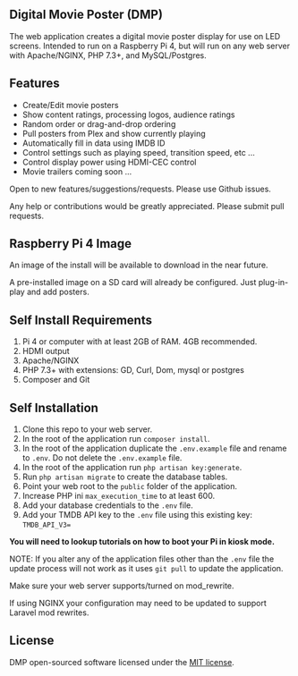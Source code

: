 ## Digital Movie Poster (DMP)

The web application creates a digital movie poster display for use on LED screens. Intended to run on a Raspberry Pi 4, but will run on any web server with Apache/NGINX, PHP 7.3+, and MySQL/Postgres.

## Features

-   Create/Edit movie posters
-   Show content ratings, processing logos, audience ratings
-   Random order or drag-and-drop ordering
-   Pull posters from Plex and show currently playing
-   Automatically fill in data using IMDB ID
-   Control settings such as playing speed, transition speed, etc ...
-   Control display power using HDMI-CEC control
-   Movie trailers coming soon ...

Open to new features/suggestions/requests. Please use Github issues.

Any help or contributions would be greatly appreciated. Please submit pull requests.

## Raspberry Pi 4 Image

An image of the install will be available to download in the near future.

A pre-installed image on a SD card will already be configured. Just plug-in-play and add posters.

## Self Install Requirements

1. Pi 4 or computer with at least 2GB of RAM. 4GB recommended.
2. HDMI output
3. Apache/NGINX
4. PHP 7.3+ with extensions: GD, Curl, Dom, mysql or postgres
5. Composer and Git

## Self Installation

1. Clone this repo to your web server.
2. In the root of the application run `composer install`.
3. In the root of the application duplicate the `.env.example` file and rename to `.env`. Do not delete the `.env.example` file.
4. In the root of the application run `php artisan key:generate`.
5. Run `php artisan migrate` to create the database tables.
6. Point your web root to the `public` folder of the application.
7. Increase PHP ini `max_execution_time` to at least 600.
8. Add your database credentials to the `.env` file.
9. Add your TMDB API key to the `.env` file using this existing key: `TMDB_API_V3=`

**You will need to lookup tutorials on how to boot your Pi in kiosk mode.**

NOTE: If you alter any of the application files other than the `.env` file the update process will not work as it uses `git pull` to update the application.

Make sure your web server supports/turned on mod_rewrite.

If using NGINX your configuration may need to be updated to support Laravel mod rewrites.

## License

DMP open-sourced software licensed under the [MIT license](https://opensource.org/licenses/MIT).
